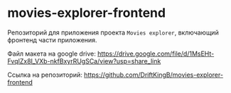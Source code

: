# movies-explorer-frontend

Репозиторий для приложения проекта `Movies explorer`, включающий фронтенд части приложения.
  
Файл макета на google drive: https://drive.google.com/file/d/1MsEHt-FvqIZx8I_VXb-nkfBxyrRUgSCa/view?usp=share_link

Ссылка на репозиторий: https://github.com/DriftKingB/movies-explorer-frontend
